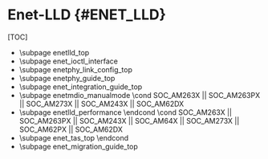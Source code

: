 # Enet-LLD {#ENET_LLD}

[TOC]

- \subpage enetlld_top
- \subpage enet_ioctl_interface
- \subpage enetphy_link_config_top
- \subpage enetphy_guide_top
- \subpage enet_integration_guide_top
- \subpage enetmdio_manualmode
\cond SOC_AM263X || SOC_AM263PX || SOC_AM273X || SOC_AM243X || SOC_AM62DX
- \subpage enetlld_performance
\endcond
\cond SOC_AM263X || SOC_AM263PX || SOC_AM243X || SOC_AM64X || SOC_AM273X || SOC_AM62PX || SOC_AM62DX
- \subpage enet_tas_top
\endcond
- \subpage enet_migration_guide_top